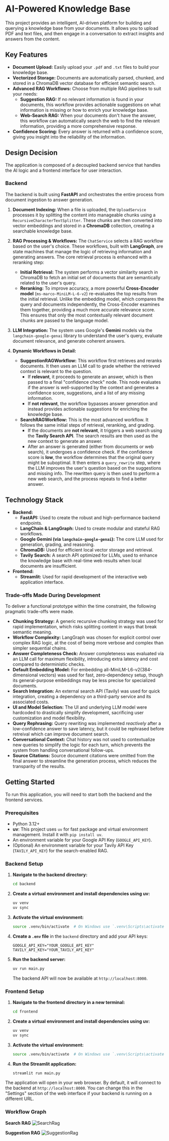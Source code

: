 # AI-Powered Knowledge Base

This project provides an intelligent, AI-driven platform for building and querying a knowledge base from your documents. It allows you to upload PDF and text files, and then engage in a conversation to extract insights and answers from the content.

## Key Features

*   **Document Upload:** Easily upload your `.pdf` and `.txt` files to build your knowledge base.
*   **Vectorized Storage:** Documents are automatically parsed, chunked, and stored in a ChromaDB vector database for efficient semantic search.
*   **Advanced RAG Workflows:** Choose from multiple RAG pipelines to suit your needs:
    *   **Suggestion RAG:** If no relevant information is found in your documents, this workflow provides actionable suggestions on what information is missing or how to enrich your knowledge base.
    *   **Web-Search RAG:** When your documents don't have the answer, this workflow can automatically search the web to find the relevant information, providing a more comprehensive response.
*   **Confidence Scoring:** Every answer is returned with a confidence score, giving you insight into the reliability of the information.


## Design Decision

The application is composed of a decoupled backend service that handles the AI logic and a frontend interface for user interaction.

### Backend

The backend is built using **FastAPI** and orchestrates the entire process from document ingestion to answer generation.

1.  **Document Indexing:** When a file is uploaded, the `UploadService` processes it by splitting the content into manageable chunks using a `RecursiveCharacterTextSplitter`. These chunks are then converted into vector embeddings and stored in a **ChromaDB** collection, creating a searchable knowledge base.

2.  **RAG Processing & Workflows:** The `ChatService` selects a RAG workflow based on the user's choice. These workflows, built with **LangGraph**, are state machines that manage the logic of retrieving information and generating answers. The core retrieval process is enhanced with a reranking step:
    *   **Initial Retrieval:** The system performs a vector similarity search in ChromaDB to fetch an initial set of documents that are semantically related to the user's query.
    *   **Reranking:** To improve accuracy, a more powerful **Cross-Encoder model** (`ms-marco-MiniLM-L-6-v2`) re-evaluates the top results from the initial retrieval. Unlike the embedding model, which compares the query and documents independently, the Cross-Encoder examines them together, providing a much more accurate relevance score. This ensures that only the most contextually relevant document chunks are passed to the language model.

3.  **LLM Integration:** The system uses Google's **Gemini** models via the `langchain-google-genai` library to understand the user's query, evaluate document relevance, and generate coherent answers.

4.  **Dynamic Workflows in Detail:**
    *   **SuggestionRAGWorkflow:** This workflow first retrieves and reranks documents. It then uses an LLM call to grade whether the retrieved context is relevant to the question.
        *   If **relevant**, it proceeds to generate an answer, which is then passed to a final "confidence check" node. This node evaluates if the answer is well-supported by the context and generates a confidence score, suggestions, and a list of any missing information.
        *   If **not relevant**, the workflow bypasses answer generation and instead provides actionable suggestions for enriching the knowledge base.
    *   **SearchRAGWorkflow:** This is the most advanced workflow. It follows the same initial steps of retrieval, reranking, and grading.
        *   If the documents are **not relevant**, it triggers a web search using the **Tavily Search API**. The search results are then used as the new context to generate an answer.
        *   After an answer is generated (either from documents or web search), it undergoes a confidence check. If the confidence score is **low**, the workflow determines that the original query might be suboptimal. It then enters a `query_rewrite` step, where the LLM improves the user's question based on the suggestions and missing info. The rewritten query is then used to perform a new web search, and the process repeats to find a better answer.


## Technology Stack

*   **Backend:**
    *   **FastAPI:** Used to create the robust and high-performance backend endpoints.
    *   **LangChain & LangGraph:** Used to create modular and stateful RAG workflows.
    *   **Google Gemini (via `langchain-google-genai`):** The core LLM used for generation, grading, and reasoning.
    *   **ChromaDB:** Used for efficient local vector storage and retrieval.
    *   **Tavily Search:** A search API optimized for LLMs, used to enhance the knowledge base with real-time web results when local documents are insufficient.
*   **Frontend:**
    *   **Streamlit:** Used for rapid development of the interactive web application interface.


### Trade-offs Made During Development

To deliver a functional prototype within the time constraint, the following pragmatic trade-offs were made.

*   **Chunking Strategy:** A generic recursive chunking strategy was used for rapid implementation, which risks splitting content in ways that break semantic meaning.
*   **Workflow Complexity:** LangGraph was chosen for explicit control over complex RAG logic, at the cost of being more verbose and complex than simpler sequential chains.
*   **Answer Completeness Check:** Answer completeness was evaluated via an LLM call for maximum flexibility, introducing extra latency and cost compared to deterministic checks.
* **Default Embedding Model:** For embedding all-MiniLM-L6-v2(384-dimensional vectors) was used for fast, zero-dependency setup, though its general-purpose embeddings may be less precise for specialized documents.
*   **Search Integration:** An external search API (Tavily) was used for quick integration, creating a dependency on a third-party service and its associated costs.
*   **UI and Model Selection:** The UI and underlying LLM model were hardcoded to drastically simplify development, sacrificing user customization and model flexibility.
*   **Query Rephrasing:** Query rewriting was implemented *reactively* after a low-confidence answer to save latency, but it could be rephrased before retreival which can improve document search.
*   **Conversational Context:** Chat history was not used to contextualize new queries to simplify the logic for each turn, which prevents the system from handling conversational follow-ups.
*   **Source Citations:** Source document citations were omitted from the final answer to streamline the generation process, which reduces the transparity of the results.

## Getting Started

To run this application, you will need to start both the backend and the frontend services.

### Prerequisites

*   Python 3.12+
*   **uv**: This project uses `uv` for fast package and virtual environment management. Install it with `pip install uv`.
*   An environment variable for your Google API Key (`GOOGLE_API_KEY`).
*   (Optional) An environment variable for your Tavily API Key (`TAVILY_API_KEY`) for the search-enabled RAG.

### Backend Setup

1.  **Navigate to the backend directory:**
    ```bash
    cd backend
    ```

2.  **Create a virtual environment and install dependencies using uv:**
    ```bash
    uv venv
    uv sync
    ```

3.  **Activate the virtual environment:**
    ```bash
    source .venv/bin/activate  # On Windows use `.venv\Scripts\activate`
    ```

4.  **Create a `.env` file** in the `backend` directory and add your API keys:
    ```
    GOOGLE_API_KEY="YOUR_GOOGLE_API_KEY"
    TAVILY_API_KEY="YOUR_TAVILY_API_KEY"
    ```

5.  **Run the backend server:**
    ```bash
    uv run main.py
    ```
    The backend API will now be available at `http://localhost:8000`.

### Frontend Setup

1.  **Navigate to the frontend directory in a new terminal:**
    ```bash
    cd frontend
    ```

2.  **Create a virtual environment and install dependencies using uv:**
    ```bash
    uv venv
    uv sync
    ```
3.  **Activate the virtual environment:**
    ```bash
    source .venv/bin/activate  # On Windows use `.venv\Scripts\activate`
    ```

4.  **Run the Streamlit application:**
    ```bash
    streamlit run main.py
    ```

The application will open in your web browser. By default, it will connect to the backend at `http://localhost:8000`. You can change this in the "Settings" section of the web interface if your backend is running on a different URL.



### Workflow Graph
**Search RAG**
![SearchRag](assests/searchrag.png)

**Suggestion RAG**
![SuggestionRag](assests/suggestionrag.png)
